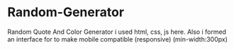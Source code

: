 # Random-Generator
Random Quote And Color Generator
i used html, css, js here. Also i formed an interface for to make mobile compatible (responsive) (min-width:300px)
